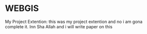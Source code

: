 # WEBGIS
My Project Extention:
this was my project extention and no i am gona complete it. Inn Sha Allah
and i will write paper on this
